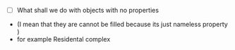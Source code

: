 - [ ] What shall we do with objects with no properties
- (I mean that they are cannot be filled because its just nameless property )
- for example Residental complex

